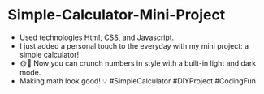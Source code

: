 # Simple-Calculator-Mini-Project
<ul>
 <li> Used technologies Html, CSS, and Javascript.
 <li>I just added a personal touch to the everyday with my mini project: a simple calculator!
 <li>🌞🌙 Now you can crunch numbers in style with a built-in light and dark mode.
 <li>Making math look good! 💡 #SimpleCalculator #DIYProject #CodingFun
</ul>
